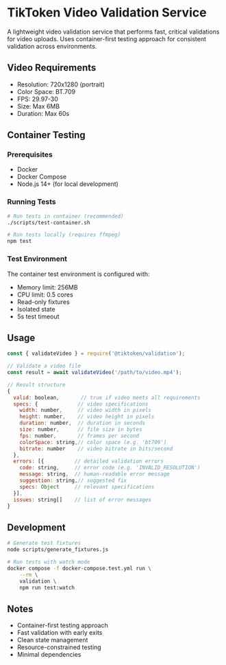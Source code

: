 # TikToken Video Validation Service

A lightweight video validation service that performs fast, critical validations for video uploads. Uses container-first testing approach for consistent validation across environments.

## Video Requirements

- Resolution: 720x1280 (portrait)
- Color Space: BT.709
- FPS: 29.97-30
- Size: Max 6MB
- Duration: Max 60s

## Container Testing

### Prerequisites
- Docker
- Docker Compose
- Node.js 14+ (for local development)

### Running Tests

```bash
# Run tests in container (recommended)
./scripts/test-container.sh

# Run tests locally (requires ffmpeg)
npm test
```

### Test Environment

The container test environment is configured with:
- Memory limit: 256MB
- CPU limit: 0.5 cores
- Read-only fixtures
- Isolated state
- 5s test timeout

## Usage

```javascript
const { validateVideo } = require('@tiktoken/validation');

// Validate a video file
const result = await validateVideo('/path/to/video.mp4');

// Result structure
{
  valid: boolean,       // true if video meets all requirements
  specs: {             // video specifications
    width: number,     // video width in pixels
    height: number,    // video height in pixels
    duration: number,  // duration in seconds
    size: number,      // file size in bytes
    fps: number,       // frames per second
    colorSpace: string,// color space (e.g. 'bt709')
    bitrate: number    // video bitrate in bits/second
  },
  errors: [{          // detailed validation errors
    code: string,     // error code (e.g. 'INVALID_RESOLUTION')
    message: string,  // human-readable error message
    suggestion: string,// suggested fix
    specs: Object     // relevant specifications
  }],
  issues: string[]    // list of error messages
}
```

## Development

```bash
# Generate test fixtures
node scripts/generate_fixtures.js

# Run tests with watch mode
docker compose -f docker-compose.test.yml run \
    --rm \
    validation \
    npm run test:watch
```

## Notes

- Container-first testing approach
- Fast validation with early exits
- Clean state management
- Resource-constrained testing
- Minimal dependencies
